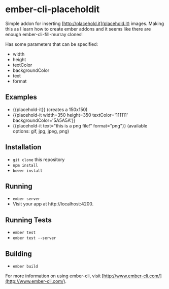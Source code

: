 # ember-cli-placeholdit

Simple addon for inserting [http://placehold.it](placehold.it) images. Making this as I learn how to create ember addons and it seems like there are enough ember-cli-fill-murray clones!

Has some parameters that can be specified:
* width
* height
* textColor
* backgroundColor
* text
* format

## Examples
* {{placehold-it}}  (creates a 150x150)
* {{placehold-it width=350 height=350 textColor='111111' backgroundColor='5A5A5A'}}
* {{placehold-it text="this is a png file!" format="png"}}  (available options: gif, jpg, jpeg, png)

## Installation

* `git clone` this repository
* `npm install`
* `bower install`

## Running

* `ember server`
* Visit your app at http://localhost:4200.

## Running Tests

* `ember test`
* `ember test --server`

## Building

* `ember build`

For more information on using ember-cli, visit [http://www.ember-cli.com/](http://www.ember-cli.com/).
